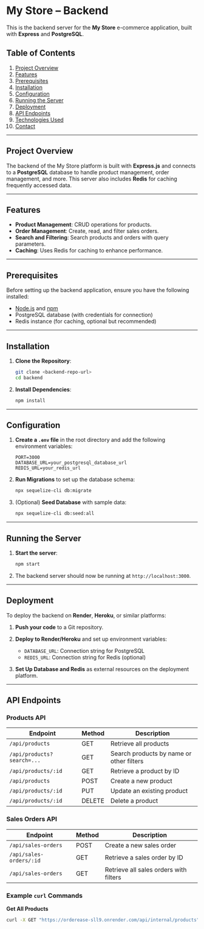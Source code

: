 # My Store – Backend

This is the backend server for the **My Store** e-commerce application, built with **Express** and **PostgreSQL**.

## Table of Contents
1. [Project Overview](#project-overview)
2. [Features](#features)
3. [Prerequisites](#prerequisites)
4. [Installation](#installation)
5. [Configuration](#configuration)
6. [Running the Server](#running-the-server)
7. [Deployment](#deployment)
8. [API Endpoints](#api-endpoints)
9. [Technologies Used](#technologies-used)
10. [Contact](#contact)

---

## Project Overview

The backend of the My Store platform is built with **Express.js** and connects to a **PostgreSQL** database to handle product management, order management, and more. This server also includes **Redis** for caching frequently accessed data.

---

## Features

- **Product Management**: CRUD operations for products.
- **Order Management**: Create, read, and filter sales orders.
- **Search and Filtering**: Search products and orders with query parameters.
- **Caching**: Uses Redis for caching to enhance performance.

---

## Prerequisites

Before setting up the backend application, ensure you have the following installed:

- [Node.js](https://nodejs.org/) and [npm](https://npmjs.com/)
- PostgreSQL database (with credentials for connection)
- Redis instance (for caching, optional but recommended)

---

## Installation

1. **Clone the Repository**:

    ```bash
    git clone <backend-repo-url>
    cd backend
    ```

2. **Install Dependencies**:

    ```bash
    npm install
    ```

---

## Configuration

1. **Create a `.env` file** in the root directory and add the following environment variables:

    ```plaintext
    PORT=3000
    DATABASE_URL=your_postgresql_database_url
    REDIS_URL=your_redis_url
    ```

2. **Run Migrations** to set up the database schema:

    ```bash
    npx sequelize-cli db:migrate
    ```

3. (Optional) **Seed Database** with sample data:

    ```bash
    npx sequelize-cli db:seed:all
    ```

---

## Running the Server

1. **Start the server**:

    ```bash
    npm start
    ```

2. The backend server should now be running at `http://localhost:3000`.

---

## Deployment

To deploy the backend on **Render**, **Heroku**, or similar platforms:

1. **Push your code** to a Git repository.
2. **Deploy to Render/Heroku** and set up environment variables:
   - `DATABASE_URL`: Connection string for PostgreSQL
   - `REDIS_URL`: Connection string for Redis (optional)

3. **Set Up Database and Redis** as external resources on the deployment platform.

---

## API Endpoints

### Products API

| Endpoint                   | Method | Description                              |
|----------------------------|--------|------------------------------------------|
| `/api/products`            | GET    | Retrieve all products                    |
| `/api/products?search=...` | GET    | Search products by name or other filters |
| `/api/products/:id`        | GET    | Retrieve a product by ID                 |
| `/api/products`            | POST   | Create a new product                     |
| `/api/products/:id`        | PUT    | Update an existing product               |
| `/api/products/:id`        | DELETE | Delete a product                         |

### Sales Orders API

| Endpoint                   | Method | Description                              |
|----------------------------|--------|------------------------------------------|
| `/api/sales-orders`        | POST   | Create a new sales order                 |
| `/api/sales-orders/:id`    | GET    | Retrieve a sales order by ID             |
| `/api/sales-orders`        | GET    | Retrieve all sales orders with filters   |

### Example `curl` Commands

**Get All Products**

```bash
curl -X GET "https://orderease-sll9.onrender.com/api/internal/products"
